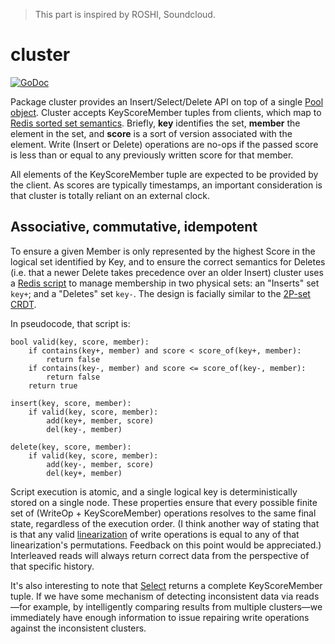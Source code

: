 > This part is inspired by ROSHI, Soundcloud.

# cluster

[![GoDoc](https://godoc.org/github.com/soundcloud/roshi/cluster?status.png)](https://godoc.org/github.com/soundcloud/roshi/cluster)

Package cluster provides an Insert/Select/Delete API on top of a single
[Pool object][pool]. Cluster accepts KeyScoreMember tuples from clients,
which map to [Redis sorted set semantics][zset]. Briefly, **key** identifies
the set, **member** the element in the set, and **score** is a sort of version
associated with the element. Write (Insert or Delete) operations are no-ops if
the passed score is less than or equal to any previously written score for
that member.

[pool]: https://godoc.org/github.com/soundcloud/roshi/pool#Pool
[zset]: http://redis.io/commands#sorted-set

All elements of the KeyScoreMember tuple are expected to be provided by the
client. As scores are typically timestamps, an important consideration is that
cluster is totally reliant on an external clock.

## Associative, commutative, idempotent

To ensure a given Member is only represented by the highest Score in the
logical set identified by Key, and to ensure the correct semantics for
Deletes (i.e. that a newer Delete takes precedence over an older Insert)
cluster uses a [Redis script][scripting] to manage membership in two physical
sets: an "Inserts" set `key+`; and a "Deletes" set `key-`. The design is
facially similar to the [2P-set CRDT][2p-set].

[scripting]: http://redis.io/commands#scripting
[2p-set]: https://github.com/aphyr/meangirls#2p-set

In pseudocode, that script is:

```
bool valid(key, score, member):
	if contains(key+, member) and score < score_of(key+, member):
		return false
	if contains(key-, member) and score <= score_of(key-, member):
		return false
	return true

insert(key, score, member):
	if valid(key, score, member):
		add(key+, member, score)
		del(key-, member)

delete(key, score, member):
	if valid(key, score, member):
		add(key-, member, score)
		del(key+, member)
```

Script execution is atomic, and a single logical key is deterministically
stored on a single node. These properties ensure that every possible finite
set of (WriteOp + KeyScoreMember) operations resolves to the same final state,
regardless of the execution order. (I think another way of stating that is
that any valid [linearization][aphyr] of write operations is equal to any of
that linearization's permutations. Feedback on this point would be
appreciated.) Interleaved reads will always return correct data from the
perspective of that specific history.

[aphyr]: http://aphyr.com/posts/309-knossos-redis-and-linearizability

It's also interesting to note that [Select][select] returns a complete
KeyScoreMember tuple. If we have some mechanism of detecting inconsistent data
via reads—for example, by intelligently comparing results from multiple
clusters—we immediately have enough information to issue repairing write
operations against the inconsistent clusters.

[select]: http://godoc.org/github.com/soundcloud/roshi/cluster#Select

